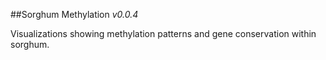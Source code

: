 ##Sorghum Methylation
*v0.0.4*

Visualizations showing methylation patterns and gene conservation within sorghum.

